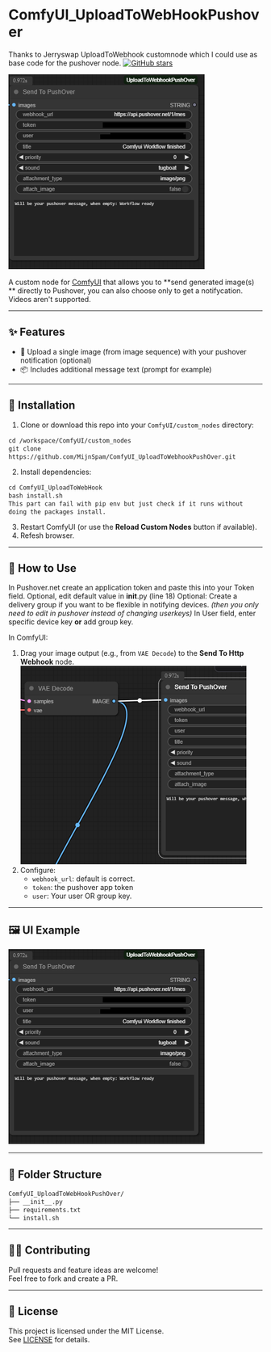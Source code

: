 # ComfyUI_UploadToWebHookPushover <br>
Thanks to Jerryswap UploadToWebhook customnode which I could use as base code for the pushover node.
[![GitHub stars](https://img.shields.io/github/stars/jerrywap/ComfyUI_UploadToWebHookHTTP?style=social)](https://github.com/jerrywap/ComfyUI_UploadToWebhookHTTP/stargazers)



![ComfyUI Node](node1.png)

A custom node for [ComfyUI](https://github.com/comfyanonymous/ComfyUI) that allows you to **send generated image(s) ** directly to Pushover, you can also choose only to get a notifycation. Videos aren't supported.

---

## ✨ Features

- 🔗 Upload a single image (from image sequence) with your pushover notification (optional)
- 📦 Includes additional message text (prompt for example)

---

## 🔧 Installation

1. Clone or download this repo into your `ComfyUI/custom_nodes` directory:

```
cd /workspace/ComfyUI/custom_nodes
git clone https://github.com/MijnSpam/ComfyUI_UploadToWebhookPushOver.git
```

2. Install dependencies:

```
cd ComfyUI_UploadToWebHook
bash install.sh
This part can fail with pip env but just check if it runs without doing the packages install.
```

3. Restart ComfyUI (or use the **Reload Custom Nodes** button if available).
4. Refesh browser.

---

## 🧩 How to Use

In Pushover.net create an application token and paste this into your Token field.
Optional, edit default value in __init__.py (line 18)
Optional: Create a delivery group if you want to be flexible in notifying devices. _(then you only need to edit in pushover instead of changing userkeys)_
In User field, enter specific device key **or** add group key.

In ComfyUI:

1. Drag your image output (e.g., from `VAE Decode`) to the **Send To Http Webhook** node.
![ComfyUI Node](node2.png)
2. Configure:
    - `webhook_url`: default is correct.
    - `token`: the pushover app token
    - `user`: Your user OR group key.
---

## 🖼️ UI Example

![ComfyUI Node](node1.png)

---



## 📁 Folder Structure

```
ComfyUI_UploadToWebHookPushOver/
├── __init__.py
├── requirements.txt
└── install.sh
```

---

## 🧑‍💻 Contributing

Pull requests and feature ideas are welcome!  
Feel free to fork and create a PR.

---

## 📄 License

This project is licensed under the MIT License.  
See [LICENSE](./LICENSE) for details.

